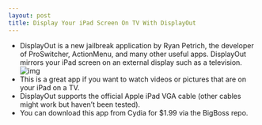 ```yaml
---
layout: post
title: Display Your iPad Screen On TV With DisplayOut
---
```

* DisplayOut is a new jailbreak application by Ryan Petrich, the developer of ProSwitcher, ActionMenu, and many other useful apps. DisplayOut mirrors your iPad screen on an external display such as a television.
![img](http://media.idownloadblog.com/wp-content/uploads/2010/05/displayout.jpg)
* This is a great app if you want to watch videos or pictures that are on your iPad on a TV.
* DisplayOut supports the official Apple iPad VGA cable (other cables might work but haven’t been tested).
* You can download this app from Cydia for $1.99 via the BigBoss repo.

